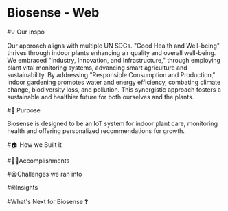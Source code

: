 # Biosense - Web

#💡 Our inspo

Our approach aligns with multiple UN SDGs. "Good Health and Well-being" thrives through indoor plants enhancing air quality and overall well-being. We embraced "Industry, Innovation, and Infrastructure," through employing plant vital monitoring systems, advancing smart agriculture and sustainability. By addressing "Responsible Consumption and Production," indoor gardening promotes water and energy efficiency, combating climate change, biodiversity loss, and pollution. This synergistic approach fosters a sustainable and healthier future for both ourselves and the plants. 



#🤔 Purpose

Biosense is designed to be an IoT system for indoor plant care, monitoring health and offering personalized recommendations for growth.



#🏠 How we Built it

#💪🏻Accomplishments


#😦Challenges we ran into


#🤓Insights

#What's Next for Biosense ❓



